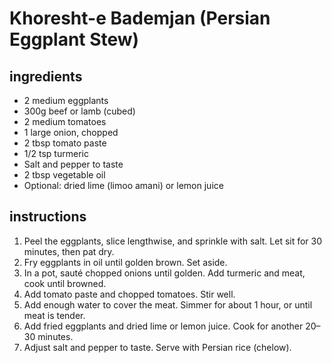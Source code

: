 # Khoresht-e Bademjan (Persian Eggplant Stew)

## ingredients
- 2 medium eggplants
- 300g beef or lamb (cubed)
- 2 medium tomatoes
- 1 large onion, chopped
- 2 tbsp tomato paste
- 1/2 tsp turmeric
- Salt and pepper to taste
- 2 tbsp vegetable oil
- Optional: dried lime (limoo amani) or lemon juice

## instructions
1. Peel the eggplants, slice lengthwise, and sprinkle with salt. Let sit for 30 minutes, then pat dry.
2. Fry eggplants in oil until golden brown. Set aside.
3. In a pot, sauté chopped onions until golden. Add turmeric and meat, cook until browned.
4. Add tomato paste and chopped tomatoes. Stir well.
5. Add enough water to cover the meat. Simmer for about 1 hour, or until meat is tender.
6. Add fried eggplants and dried lime or lemon juice. Cook for another 20–30 minutes.
7. Adjust salt and pepper to taste. Serve with Persian rice (chelow).
